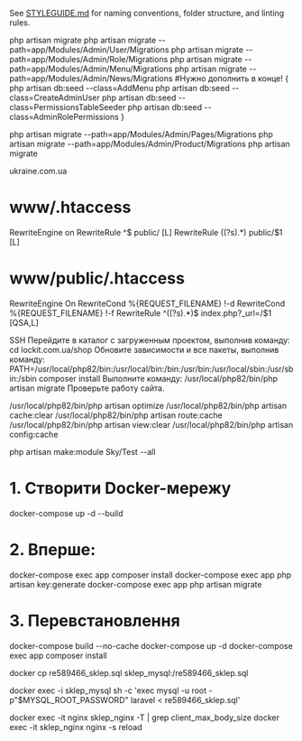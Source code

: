 See [STYLEGUIDE.md](STYLEGUIDE.md) for naming conventions, folder structure, and linting rules.

php artisan migrate
php artisan migrate --path=app/Modules/Admin/User/Migrations
php artisan migrate --path=app/Modules/Admin/Role/Migrations
php artisan migrate --path=app/Modules/Admin/Menu/Migrations
php artisan migrate --path=app/Modules/Admin/News/Migrations
#Нужно дополнить в конце!
{
    php artisan db:seed --class=AddMenu
    php artisan db:seed --class=CreateAdminUser
    php artisan db:seed --class=PermissionsTableSeeder
    php artisan db:seed --class=AdminRolePermissions
}

php artisan migrate --path=app/Modules/Admin/Pages/Migrations
php artisan migrate --path=app/Modules/Admin/Product/Migrations
php artisan migrate

ukraine.com.ua

# www/.htaccess

<IfModule mod_rewrite.c>
RewriteEngine on
RewriteRule ^$ public/ [L]
RewriteRule ((?s).*) public/$1 [L]
</IfModule>

# www/public/.htaccess

<IfModule mod_rewrite.c>
RewriteEngine On
RewriteCond %{REQUEST_FILENAME} !-d
RewriteCond %{REQUEST_FILENAME} !-f
RewriteRule ^((?s).*)$ index.php?_url=/$1 [QSA,L]
</IfModule>

SSH
Перейдите в каталог с загруженным проектом, выполнив команду:
cd lockit.com.ua/shop
Обновите зависимости и все пакеты, выполнив команду:
PATH=/usr/local/php82/bin:/usr/local/bin:/bin:/usr/bin:/usr/local/sbin:/usr/sbin:/sbin composer install
Выполните команду:
/usr/local/php82/bin/php artisan migrate
Проверьте работу сайта.

/usr/local/php82/bin/php artisan optimize
/usr/local/php82/bin/php artisan cache:clear
/usr/local/php82/bin/php artisan route:cache
/usr/local/php82/bin/php artisan view:clear
/usr/local/php82/bin/php artisan config:cache

php artisan make:module Sky/Test --all

# 1. Створити Docker-мережу
docker-compose up -d --build

# 2. Вперше:
docker-compose exec app composer install
docker-compose exec app php artisan key:generate
docker-compose exec app php artisan migrate

# 3. Перевстановлення
docker-compose build --no-cache
docker-compose up -d
docker-compose exec app composer install

docker cp  re589466_sklep.sql sklep_mysql:/re589466_sklep.sql 

docker exec -i sklep_mysql sh -c 'exec mysql -u root -p"$MYSQL_ROOT_PASSWORD" laravel < re589466_sklep.sql'

docker exec -it nginx sklep_nginx -T | grep client_max_body_size
docker exec -it sklep_nginx nginx -s reload
